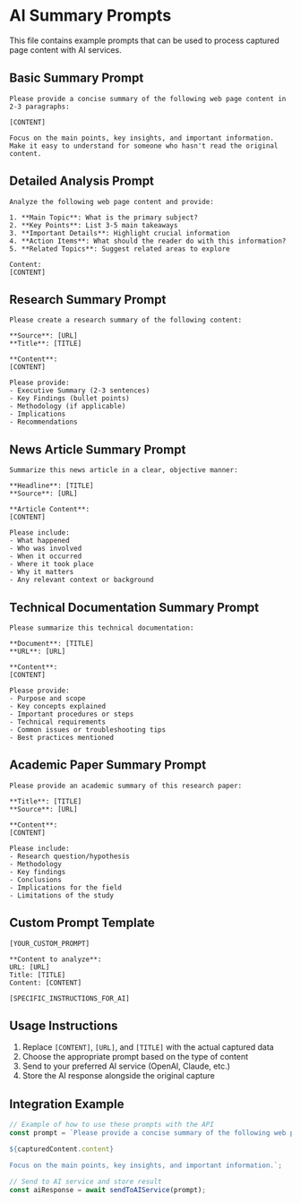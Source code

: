 # AI Summary Prompts

This file contains example prompts that can be used to process captured page content with AI services.

## Basic Summary Prompt

```
Please provide a concise summary of the following web page content in 2-3 paragraphs:

[CONTENT]

Focus on the main points, key insights, and important information. Make it easy to understand for someone who hasn't read the original content.
```

## Detailed Analysis Prompt

```
Analyze the following web page content and provide:

1. **Main Topic**: What is the primary subject?
2. **Key Points**: List 3-5 main takeaways
3. **Important Details**: Highlight crucial information
4. **Action Items**: What should the reader do with this information?
5. **Related Topics**: Suggest related areas to explore

Content:
[CONTENT]
```

## Research Summary Prompt

```
Please create a research summary of the following content:

**Source**: [URL]
**Title**: [TITLE]

**Content**:
[CONTENT]

Please provide:
- Executive Summary (2-3 sentences)
- Key Findings (bullet points)
- Methodology (if applicable)
- Implications
- Recommendations
```

## News Article Summary Prompt

```
Summarize this news article in a clear, objective manner:

**Headline**: [TITLE]
**Source**: [URL]

**Article Content**:
[CONTENT]

Please include:
- What happened
- Who was involved
- When it occurred
- Where it took place
- Why it matters
- Any relevant context or background
```

## Technical Documentation Summary Prompt

```
Please summarize this technical documentation:

**Document**: [TITLE]
**URL**: [URL]

**Content**:
[CONTENT]

Please provide:
- Purpose and scope
- Key concepts explained
- Important procedures or steps
- Technical requirements
- Common issues or troubleshooting tips
- Best practices mentioned
```

## Academic Paper Summary Prompt

```
Please provide an academic summary of this research paper:

**Title**: [TITLE]
**Source**: [URL]

**Content**:
[CONTENT]

Please include:
- Research question/hypothesis
- Methodology
- Key findings
- Conclusions
- Implications for the field
- Limitations of the study
```

## Custom Prompt Template

```
[YOUR_CUSTOM_PROMPT]

**Content to analyze**:
URL: [URL]
Title: [TITLE]
Content: [CONTENT]

[SPECIFIC_INSTRUCTIONS_FOR_AI]
```

## Usage Instructions

1. Replace `[CONTENT]`, `[URL]`, and `[TITLE]` with the actual captured data
2. Choose the appropriate prompt based on the type of content
3. Send to your preferred AI service (OpenAI, Claude, etc.)
4. Store the AI response alongside the original capture

## Integration Example

```javascript
// Example of how to use these prompts with the API
const prompt = `Please provide a concise summary of the following web page content in 2-3 paragraphs:

${capturedContent.content}

Focus on the main points, key insights, and important information.`;

// Send to AI service and store result
const aiResponse = await sendToAIService(prompt);
``` 